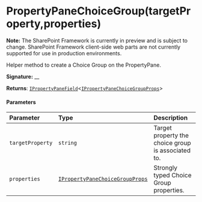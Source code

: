 # PropertyPaneChoiceGroup(targetProperty,properties)
**Note:** The SharePoint Framework is currently in preview and is subject to change. SharePoint Framework client-side web parts are not currently supported for use in production environments.



Helper method to create a Choice Group on the PropertyPane.

**Signature:** __

**Returns**: [`IPropertyPaneField`](../../sp-webpart-base.api/interface/ipropertypanefield.md)<[`IPropertyPaneChoiceGroupProps`](../../sp-webpart-base.api/interface/ipropertypanechoicegroupprops.md)>





#### Parameters


| Parameter	   | Type    | Description |
|:-------------|:---------------|:------------|
| `targetProperty`    | `string` | Target property the choice group is associated to. |
| `properties`    | [`IPropertyPaneChoiceGroupProps`](../../sp-webpart-base.api/interface/ipropertypanechoicegroupprops.md) | Strongly typed Choice Group properties. |



